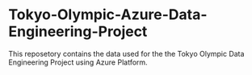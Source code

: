 # Tokyo-Olympic-Azure-Data-Engineering-Project
This reposetory contains the data used for the the Tokyo Olympic Data Engineering Project using Azure Platform. 
